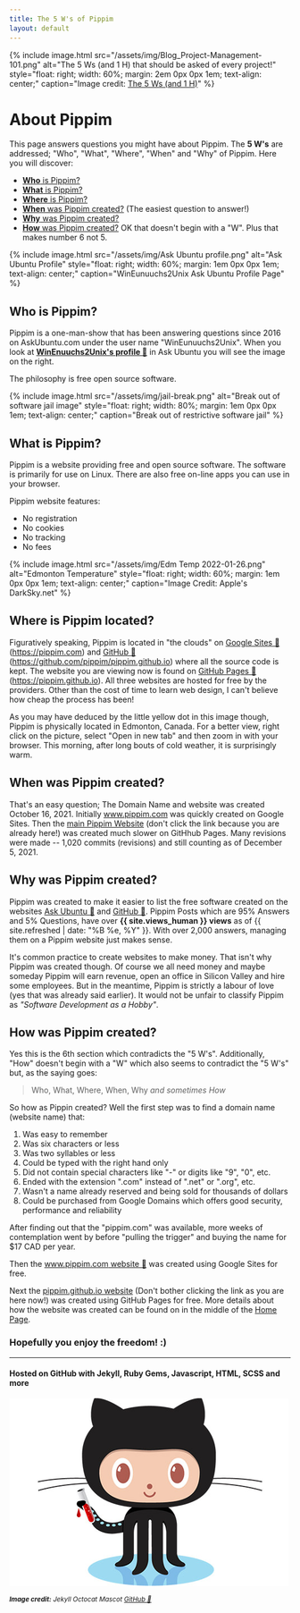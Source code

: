 ```yaml
---
title: The 5 W's of Pippim
layout: default
---
```


<div class="slide-left">
{% include image.html src="/assets/img/Blog_Project-Management-101.png"
   alt="The 5 Ws (and 1 H) that should be asked of every project!"
   style="float: right; width: 60%; margin: 2em 0px 0px 1em; text-align: center;"
   caption="Image credit: 
      <a href='https://www.workfront.com/blog/project-management-101-the-5-ws-and-1-h-that-should-be-asked-of-every-project'>The 5 Ws (and 1 H)</a>"
%}
</div>

# About Pippim

This page answers questions you might have about Pippim. The
**5 W's** are addressed; "Who", "What", "Where", "When" and "Why"
of Pippim. Here you will discover:

- [**Who** is Pippim?](https://pippim.github.io/about.html#who-is-pippim?)
- [**What** is Pippim?](https://pippim.github.io/about.html#what-is-pippim?)
- [**Where** is Pippim?](https://pippim.github.io/about.html#where-is-pippim?)
- [**When** was Pippim created?](https://pippim.github.io/about.html#when-was-pippim-created?) (The easiest question to answer!) 
- [**Why** was Pippim created?](https://pippim.github.io/about.html#why-was-pippim-created?) 
- [**How** was Pippim created?](https://pippim.github.io/about.html#how-was-pippim-created?) OK that doesn't begin with a "W". Plus that makes number 6 not 5.

{% include image.html src="/assets/img/Ask Ubuntu profile.png"
   alt="Ask Ubuntu Profile"
   style="float: right; width: 60%; margin: 1em 0px 0px 1em; text-align: center;"
   caption="WinEunuuchs2Unix Ask Ubuntu Profile Page"
%}

<a id="who-is-pippim?"></a>
## Who is Pippim?

Pippim is a one-man-show that has been answering questions since 2016 
on AskUbuntu.com under the user name "WinEunuuchs2Unix". When you 
look at
**[WinEnuuchs2Unix's profile 🔗](https://askubuntu.com/users/307523/wineunuuchs2unix)**
in Ask Ubuntu you will see the image on the right.

The philosophy is free open source software.

{% include image.html src="/assets/img/jail-break.png"
   alt="Break out of software jail image"
   style="float: right; width: 80%; margin: 1em 0px 0px 1em; text-align: center;"
   caption="Break out of restrictive software jail"
%}

<a id="what-is-pippim?"></a>
## What is Pippim?

Pippim is a website providing free and open source software.
The software is primarily for use on Linux. There are also
free on-line apps you can use in your browser.

Pippim website features:

- No registration
- No cookies
- No tracking
- No fees

{% include image.html src="/assets/img/Edm Temp 2022-01-26.png"
   alt="Edmonton Temperature"
   style="float: right; width: 60%; margin: 1em 0px 0px 1em; text-align: center;"
   caption="Image Credit: Apple's DarkSky.net"
%}

<a id="where-is-pippim?"></a>
## Where is Pippim located?

Figuratively speaking, Pippim is located in "the clouds" on 
[Google Sites 🔗](https://pippim.com) (https://pippim.com) and
[GitHub 🔗](https://github.com/pippim/pippim.github.io)
(https://github.com/pippim/pippim.github.io) where all the 
source code is kept. The website you are viewing now is found
on [GitHub Pages 🔗](https://pippim.github.io) 
(https://pippim.github.io). All three websites are hosted
for free by the providers. Other than the cost of time to 
learn web design, I can't believe how cheap the process has been!

As you may have deduced by the little yellow dot in this image
though, Pippim is physically located in Edmonton, Canada. 
For a better view, right click on the picture, select
"Open in new tab" and then zoom in with your browser.
This morning, after long bouts of cold weather, it is
surprisingly warm.

<a id="when-was-pippim-created?"></a>
## When was Pippim created?

That's an easy question; The Domain Name and website was created October 16, 2021.
Initially www.pippim.com was quickly created on Google Sites. Then the
[main Pippim Website](pippim.github.io) (don't click the link because you are
already here!) was created much slower on GitHhub Pages. Many revisions were 
made -- 1,020 commits (revisions) and still counting as of December 5, 2021.

<a id="why-was-pippim-created?"></a>
## Why was Pippim created?

Pippim was created to make it easier to list the free software created on 
the websites [Ask Ubuntu 🔗](https://askubuntu.com) and [GitHub 🔗](https://github.com).
Pippim Posts which are 95% Answers and 5% Questions, have over **{{ site.views_human }}
views** as of {{ site.refreshed | date: "%B %e, %Y" }}. With over 2,000 answers, 
managing them on a Pippim website just makes sense.

It's common practice to create websites to make money. That isn't why Pippim 
was created though.
Of course we all need money and maybe someday Pippim will earn revenue,
open an office in Silicon Valley and hire some employees. But in the
meantime, Pippim is strictly a labour of love (yes that was already 
said earlier). It would not be unfair to classify Pippim as *"Software
Development as a Hobby"*.

<a id="how-was-pippim-created?"></a>
## How was Pippim created?

Yes this is the 6th section which contradicts the "5 W's". Additionally,
"How" doesn't begin with a "W" which also seems to contradict the "5 W's" but,
as the saying goes:

> Who, What, Where, When, Why *and sometimes How*

So how as Pippin created? Well the
first step was to find a domain name (website name) that:

1. Was easy to remember
2. Was six characters or less
3. Was two syllables or less
4. Could be typed with the right hand only
5. Did not contain special characters like "-" or digits like "9", "0", etc.
6. Ended with the extension ".com" instead of ".net" or ".org", etc.
7. Wasn't a name already reserved and being sold for thousands of dollars
8. Could be purchased from Google Domains which offers good security, performance and reliability

After finding out that the "pippim.com" was available, more weeks of contemplation 
went by before "pulling the trigger" and buying the name for $17 CAD per year.

Then the [www.pippim.com website 🔗](https://pippim.com) was
created using Google Sites for free.

Next the [pippim.github.io website](https://pippim.github.io) (Don't bother
clicking the link as you are here now!) was created using 
GitHub Pages for free. More details about how the website
was created can be found on in the middle of the
[Home Page](https://pippim.github.io/#how-the-table-of-contents-is-generated).

### Hopefully you enjoy the freedom! :)

---

#### Hosted on GitHub with Jekyll, Ruby Gems, Javascript, HTML, SCSS and more

![Jekyll Octocat Mascot](/assets/img/octojekyll-opt.jpg)

<sup><em>
   **Image credit:** Jekyll Octocat Mascot [GitHub 🔗](https://www.github.com)
</em></sup>
